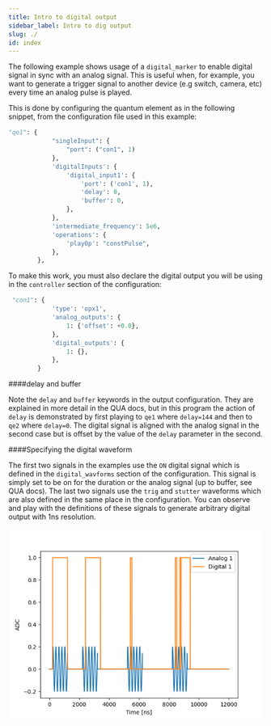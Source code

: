 ```yaml
---
title: Intro to digital output
sidebar_label: Intro to dig output
slug: ./
id: index
---
```


The following example shows usage of a `digital_marker` to enable digital signal in sync with
an analog signal. This is useful when, for example, you want to generate a trigger signal to 
another device (e.g switch, camera, etc) every time an analog pulse is played. 

This is done by configuring the quantum element as in the following snippet, from the configuration file used in this example:
```python
"qe1": {
            "singleInput": {
                "port": ("con1", 1)
            },
            'digitalInputs': {
                'digital_input1': {
                    'port': ('con1', 1),
                    'delay': 0,
                    'buffer': 0,
                },
            },
            'intermediate_frequency': 5e6,
            'operations': {
                'playOp': "constPulse",
            },
        },
```

To make this work, you must also declare the digital output you will be using in the `controller` section of the configuration:
```python
 "con1": {
            'type': 'opx1',
            'analog_outputs': {
                1: {'offset': +0.0},
            },
            'digital_outputs': {
                1: {},
            },
        }
```

####delay and buffer

Note the `delay` and `buffer` keywords in the output configuration. They are explained in more detail in the 
QUA docs, but in this program the action of `delay` is demonstrated by first playing to `qe1` where `delay=144` 
and then to `qe2` where `delay=0`. The digital signal is aligned with the analog signal in the second case but is 
offset by the value of the `delay` parameter in the second. 

####Specifying the digital waveform

The first two signals in the examples use the `ON` digital signal which is defined in the 
`digital_wavforms` section of the configuration. This signal is simply set to be on for the duration 
or the analog signal (up to buffer, see QUA docs). The last two signals use the `trig` and `stutter` waveforms
which are also defined in the same place in the configuration. You can observe and play with the definitions of these
signals to generate arbitrary digital output with 1ns resolution. 

![digital_out_example](digital_out_example.png "digital signal output samples")


